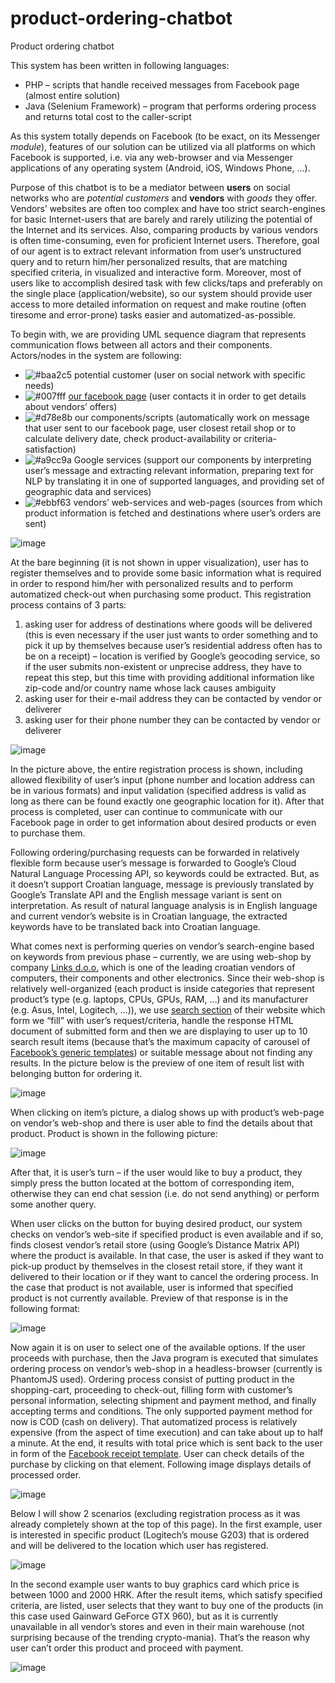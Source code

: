 # product-ordering-chatbot
Product ordering chatbot

This system has been written in following languages:
* PHP – scripts that handle received messages from Facebook page (almost entire solution)
* Java (Selenium Framework) – program that performs ordering process and returns total cost to the caller-script

As this system totally depends on Facebook (to be exact, on its Messenger <i>module</i>), features of our solution can be utilized via all platforms on which Facebook is supported, i.e. via any web-browser and via Messenger applications of any operating system (Android, iOS, Windows Phone, …).

Purpose of this chatbot is to be a mediator between <b>users</b> on social networks who are <i>potential customers</i> and <b>vendors</b> with <i>goods</i> they offer. Vendors’ websites are often too complex and have too strict search-engines for basic Internet-users that are barely and rarely utilizing the potential of the Internet and its services. Also, comparing products by various vendors is often time-consuming, even for proficient Internet users. Therefore, goal of our agent is to extract relevant information from user’s unstructured query and to return him/her personalized results, that are matching specified criteria, in visualized and interactive form. Moreover, most of users like to accomplish desired task with few clicks/taps and preferably on the single place (application/website), so our system should provide user access to more detailed information on request and make routine (often tiresome and error-prone) tasks easier and automatized-as-possible.

To begin with, we are providing UML sequence diagram that represents communication flows between all actors and their components. Actors/nodes in the system are following:
* ![#baa2c5](https://placehold.it/15/baa2c5/000000?text=+) potential customer (user on social network with specific needs)
* ![#007fff](https://placehold.it/15/007fff/000000?text=+) [our facebook page](https://www.facebook.com/Helix-Nebula-1774756716186905/) (user contacts it in order to get details about vendors’ offers)
* ![#d78e8b](https://placehold.it/15/d78e8b/000000?text=+) our components/scripts (automatically work on message that user sent to our facebook page, user closest retail shop or to calculate delivery date, check product-availability or criteria-satisfaction)
* ![#a9cc9a](https://placehold.it/15/a9cc9a/000000?text=+) Google services (support our components by interpreting user’s message and extracting relevant information, preparing text for NLP by translating it in one of supported languages, and providing set of geographic data and services)
* ![#ebbf63](https://placehold.it/15/ebbf63/000000?text=+) vendors’ web-services and web-pages (sources from which product information is fetched and destinations where user’s orders are sent)

![image](/images/sequence_diagram.png?raw=true "UML sequence diagram of main communication")

At the bare beginning (it is not shown in upper visualization), user has to register themselves and to provide some basic information what is required in order to respond him/her with personalized results and to perform automatized check-out when purchasing some product. This registration process contains of 3 parts:
1. asking user for address of destinations where goods will be delivered (this is even necessary if the user just wants to order something and to pick it up by themselves because user’s residential address often has to be on a receipt) – location is verified by Google’s geocoding service, so if the user submits non-existent or unprecise address, they have to repeat this step, but this time with providing additional information like zip-code and/or country name whose lack causes ambiguity
2. asking user for their e-mail address they can be contacted by vendor or deliverer
3. asking user for their phone number they can be contacted by vendor or deliverer

![image](/images/registration.png?raw=true "Example of registration process")

In the picture above, the entire registration process is shown, including allowed flexibility of user’s input (phone number and location address can be in various formats) and input validation (specified address is valid as long as there can be found exactly one geographic location for it). After that process is completed, user can continue to communicate with our Facebook page in order to get information about desired products or even to purchase them.

Following ordering/purchasing requests can be forwarded in relatively flexible form because user’s message is forwarded to Google’s Cloud Natural Language Processing API, so keywords could be extracted. But, as it doesn’t support Croatian language, message is previously translated by Google’s Translate API and the English message variant is sent on interpretation. As result of natural language analysis is in English language and current vendor’s website is in Croatian language, the extracted keywords have to be translated back into Croatian language.

What comes next is performing queries on vendor’s search-engine based on keywords from previous phase – currently, we are using web-shop by company [Links d.o.o.](https://www.links.hr/hr/) which is one of the leading croatian vendors of computers, their components and other electronics. Since their web-shop is relatively well-organized (each product is inside categories that represent product’s type (e.g. laptops, CPUs, GPUs, RAM, …) and its manufacturer (e.g. Asus, Intel, Logitech, …)), we use [search section](https://www.links.hr/hr/search) of their website which form we “fill” with user’s request/criteria, handle the response HTML document of submitted form and then we are displaying to user up to 10 search result items (because that’s the maximum capacity of carousel of [Facebook’s generic templates](https://developers.facebook.com/docs/messenger-platform/send-messages/template/generic)) or suitable message about not finding any results. In the picture below is the preview of one item of result list with belonging button for ordering it.

![image](/images/generic_template.png?raw=true "Example of the corresponding list items in generic template")

When clicking on item’s picture, a dialog shows up with product’s web-page on vendor’s web-shop and there is user able to find the details about that product. Product is shown in the following picture:

![image](/images/product_details_dialog.png?raw=true "Detailed information about specific product.")

After that, it is user’s turn – if the user would like to buy a product, they simply press the button located at the bottom of corresponding item, otherwise they can end chat session (i.e. do not send anything) or perform some another query.

When user clicks on the button for buying desired product, our system checks on vendor’s web-site if specified product is even available and if so, finds closest vendor’s retail store (using Google’s Distance Matrix API) where the product is available. In that case, the user is asked if they want to pick-up product by themselves in the closest retail store, if they want it delivered to their location or if they want to cancel the ordering process. In the case that product is not available, user is informed that specified product is not currently available. Preview of that response is in the following format:

![image](/images/quick_replies.png?raw=true "Available quick-replying options for selecting payment method")

Now again it is on user to select one of the available options. If the user proceeds with purchase, then the Java program is executed that simulates ordering process on vendor’s web-shop in a headless-browser (currently is PhantomJS used). Ordering process consist of putting product in the shopping-cart, proceeding to check-out, filling form with customer’s personal information, selecting shipment and payment method, and finally accepting terms and conditions. The only supported payment method for now is COD (cash on delivery). That automatized process is relatively expensive (from the aspect of time execution) and can take about up to half a minute. At the end, it results with total price which is sent back to the user in form of the [Facebook receipt template](https://developers.facebook.com/docs/messenger-platform/send-messages/template/receipt). User can check details of the purchase by clicking on that element. Following image displays details of processed order.

![image](/images/order_details.png?raw=true "Order details of purchased product")

Below I will show 2 scenarios (excluding registration process as it was already completely shown at the top of this page). In the first example, user is interested in specific product (Logitech’s mouse G203) that is ordered and will be delivered to the location which user has registered.

![image](/images/case1.png?raw=true "First use-scenario")

In the second example user wants to buy graphics card which price is between 1000 and 2000 HRK. After the result items, which satisfy specified criteria, are listed, user selects that they want to buy one of the products (in this case used Gainward GeForce GTX 960), but as it is currently unavailable in all vendor’s stores and even in their main warehouse (not surprising because of the trending crypto-mania). That’s the reason why user can’t order this product and proceed with payment.

![image](/images/case2.png?raw=true "Second use-scenario")
